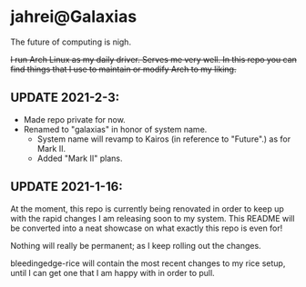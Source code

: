 

# jahrei@Galaxias
The future of computing is nigh.

~~I run Arch Linux as my daily driver. Serves me very well. In this repo you can find things that I use to maintain or modify Arch to my liking.~~

## UPDATE 2021-2-3:
- Made repo private for now.
- Renamed to "galaxias" in honor of system name.
    - System name will revamp to Kairos (in reference to "Future".) as for Mark II.
    - Added "Mark II" plans.

## UPDATE 2021-1-16:
At the moment, this repo is currently being renovated in order to keep up with the rapid changes I am releasing soon to my system.
This README will be converted into a neat showcase on what exactly this repo is even for!

Nothing will really be permanent; as I keep rolling out the changes.

bleedingedge-rice will contain the most recent changes to my rice setup, until I can get one that I am happy with in order to pull.

